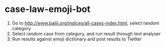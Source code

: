 # case-law-emoji-bot

1. Go to http://www.bailii.org/indices/all-cases-index.html, select random category
2. Select random case from category, and run result through text analyser
3. Run results against emoji dictionary and post results to Twitter
